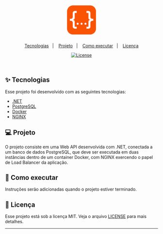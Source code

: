 <h1 align="center">
  <img alt="Web API Logo" title="Web API Logo" src="https://github.com/gustmrg/rinha-backend-api/blob/main/img/api-logo.png" width="100px" />
</h1>

<p align="center">
  <a href="#-tecnologias">Tecnologias</a>&nbsp;&nbsp;&nbsp;|&nbsp;&nbsp;&nbsp;
  <a href="#-projeto">Projeto</a>&nbsp;&nbsp;&nbsp;|&nbsp;&nbsp;&nbsp;
  <a href="#-como-executar">Como executar</a>&nbsp;&nbsp;&nbsp;|&nbsp;&nbsp;&nbsp;
  <a href="#-licença">Licença</a>
</p>

<p align="center">
  <a href="LICENSE"><img  src="https://img.shields.io/static/v1?label=License&message=MIT&color=22c55e&labelColor=202024" alt="License"></a>
</p>

<br>


## ✨ Tecnologias

Esse projeto foi desenvolvido com as seguintes tecnologias:

- [.NET](https://dotnet.microsoft.com/)
- [PostgreSQL](https://www.postgresql.org/)
- [Docker](https://www.docker.com/)
- [NGINX](https://www.nginx.com/)

## 💻 Projeto

O projeto consiste em uma Web API desenvolvida com .NET, conectada a um banco de dados PostgreSQL, que deve ser executada em duas instâncias dentro de um container Docker, com NGINX exercendo o papel de Load Balancer da aplicação.

## 🚀 Como executar

Instruções serão adicionadas quando o projeto estiver terminado.

## 📄 Licença

Esse projeto está sob a licença MIT. Veja o arquivo [LICENSE](LICENSE.md) para mais detalhes.

---

